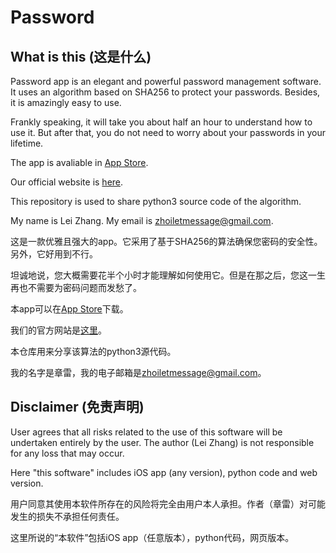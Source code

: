 # Password

## What is this (这是什么)

Password app is an elegant and powerful password management software. It uses an algorithm based on SHA256 to protect your passwords. Besides, it is amazingly easy to use.

Frankly speaking, it will take you about half an hour to understand how to use it. But after that, you do not need to worry about your passwords in your lifetime.

The app is avaliable in [App Store](https://itunes.apple.com/app/password-by-lei-zhang/id1248596510/).

Our official website is [here](https://www.leizhang.me/password/).

This repository is used to share python3 source code of the algorithm.

My name is Lei Zhang. My email is [zhoiletmessage@gmail.com](mailto:zhoiletmessage@gmail.com).

这是一款优雅且强大的app。它采用了基于SHA256的算法确保您密码的安全性。另外，它好用到不行。

坦诚地说，您大概需要花半个小时才能理解如何使用它。但是在那之后，您这一生再也不需要为密码问题而发愁了。

本app可以在[App Store](https://itunes.apple.com/app/password-by-lei-zhang/id1248596510/)下载。

我们的官方网站是[这里](https://www.leizhang.me/password/)。

本仓库用来分享该算法的python3源代码。

我的名字是章雷，我的电子邮箱是[zhoiletmessage@gmail.com](mailto:zhoiletmessage@gmail.com)。


## Disclaimer (免责声明)

User agrees that all risks related to the use of this software will be undertaken entirely by the user. The author (Lei Zhang) is not responsible for any loss that may occur.

Here "this software" includes iOS app (any version), python code and web version.

用户同意其使用本软件所存在的风险将完全由用户本人承担。作者（章雷）对可能发生的损失不承担任何责任。 

这里所说的“本软件”包括iOS app（任意版本），python代码，网页版本。
